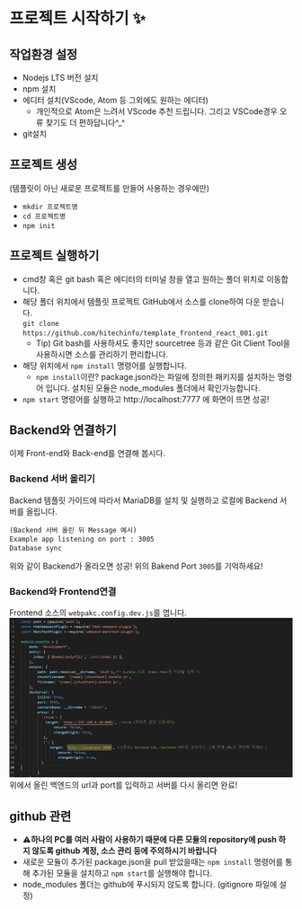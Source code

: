 # 프로젝트 시작하기 :sparkles:

## 작업환경 설정
- Nodejs LTS 버전 설치
- npm 설치
- 에디터 설치(VScode, Atom 등 그외에도 원하는 에디터)  
  - 개인적으로 Atom은 느려서 VScode 추천 드립니다. 그리고 VSCode경우 오류 찾기도 더 편하답니다^_^
- git설치

## 프로젝트 생성
(템플릿이 아닌 새로운 프로젝트를 만들어 사용하는 경우에만)
- `mkdir 프로젝트명`  
- `cd 프로젝트명`  
- `npm init`

## 프로젝트 실행하기
* cmd창 혹은 git bash 혹은 에디터의 터미널 창을 열고 원하는 폴더 위치로 이동합니다.  
* 해당 폴더 위치에서 템플릿 프로젝트 GitHub에서 소스를 clone하여 다운 받습니다.  
  `git clone https://github.com/hitechinfo/template_frontend_react_001.git`
  * Tip) Git bash를 사용하셔도 좋지만 sourcetree 등과 같은 Git Client Tool을 사용하시면 소스를 관리하기 편리합니다.   
* 해당 위치에서 `npm install` 명령어를 실행합니다. 
  * `npm install`이란? package.json라는 파일에 정의한 패키지를 설치하는 명령어 입니다. 설치된 모듈은 node_modules 폴더에서 확인가능합니다.  
* `npm start` 명령어를 실행하고 http://localhost:7777 에 화면이 뜨면 성공!  

## Backend와 연결하기
이제 Front-end와 Back-end를 연결해 봅시다. 
### Backend 서버 올리기
Backend 템플릿 가이드에 따라서 MariaDB를 설치 및 실행하고 로컬에 Backend 서버를 올립니다.
```
(Backend 서버 올린 뒤 Message 예시)
Example app listening on port : 3005
Database sync
```
위와 같이 Backend가 올라오면 성공! 위의 Bakend Port `3005`를 기억하세요!

### Backend와 Frontend연결
Frontend 소스의 `webpakc.config.dev.js`를 엽니다.
![project_pre_backend_connect_url](./img/project_pre_backend_connect_url.png)
위에서 올린 백엔드의 url과 port를 입력하고 서버를 다시 올리면 완료!

## github 관련
* :warning:**하나의 PC를 여러 사람이 사용하기 때문에 다른 모듈의 repository에 push 하지 않도록 github 계정, 소스 관리 등에 주의하시기 바랍니다**  
* 새로운 모듈이 추가된 package.json을 pull 받았을때는 `npm install` 명령어를 통해 추가된 모듈을 설치하고 `npm start`를 실행해야 합니다.  
* node_modules 폴더는 github에 푸시되지 않도록 합니다. (gitignore 파일에 설정)  

